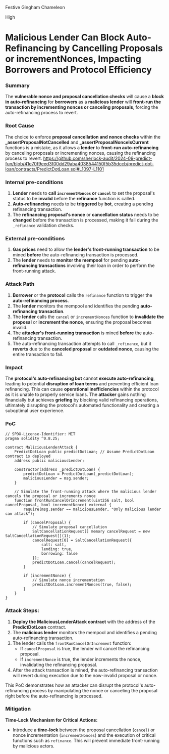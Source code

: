 Festive Gingham Chameleon

High

# Malicious Lender Can Block Auto-Refinancing by Cancelling Proposals or incrementNonces, Impacting Borrowers and Protocol Efficiency

### Summary

The **vulnerable nonce and proposal cancellation checks** will cause a **block in auto-refinancing** for **borrowers** as a **malicious lender** will **front-run the transaction by incrementing nonces or canceling proposals**, forcing the auto-refinancing process to revert.

### Root Cause

The choice to enforce **proposal cancellation and nonce checks** within the **_assertProposalNotCancelled** and **_assertProposalNonceIsCurrent** functions is a mistake, as it allows a **lender** to **front-run auto-refinancing** by canceling proposals or incrementing nonces, causing the refinancing process to revert.
https://github.com/sherlock-audit/2024-09-predict-fun/blob/41e70f9eed3f00dd29aba4038544150f5b35dccb/predict-dot-loan/contracts/PredictDotLoan.sol#L1097-L1101

### Internal pre-conditions

1. **Lender** needs to **call `incrementNonces` or `cancel`** to set the proposal's status to be **invalid** before the **refinance** function is called.
2. **Auto-refinancing** needs to be **triggered** by **bot**, creating a pending refinancing transaction.
3. The **refinancing proposal's nonce** or **cancellation status** needs to be **changed** before the transaction is processed, making it fail during the `_refinance` validation checks.

### External pre-conditions

1. **Gas prices** need to allow the **lender's front-running transaction** to be mined **before** the auto-refinancing transaction is processed.
2. The **lender** needs to **monitor the mempool** for pending **auto-refinancing transactions** involving their loan in order to perform the front-running attack.


### Attack Path

1. **Borrower** or the **protocol** calls the `refinance` function to trigger the **auto-refinancing process**.
2. The **lender** monitors the mempool and identifies the pending **auto-refinancing transaction**.
3. The **lender** calls the `cancel` or `incrementNonces` function to **invalidate the proposal** or **increment the nonce**, ensuring the proposal becomes invalid.
4. The **attacker's front-running transaction** is mined **before** the auto-refinancing transaction.
5. The auto-refinancing transaction attempts to call `_refinance`, but it **reverts** due to the **canceled proposal** or **outdated nonce**, causing the entire transaction to fail.


### Impact

The **protocol's auto-refinancing bot** cannot **execute auto-refinancing**, leading to potential **disruption of loan terms** and preventing efficient loan refinancing. This can cause **operational inefficiencies** within the protocol as it is unable to properly service loans. The **attacker** gains nothing financially but achieves **griefing** by blocking valid refinancing operations, ultimately disrupting the protocol's automated functionality and creating a suboptimal user experience.

### PoC

```solidity
// SPDX-License-Identifier: MIT
pragma solidity ^0.8.25;

contract MaliciousLenderAttack {
    PredictDotLoan public predictDotLoan; // Assume PredictDotLoan contract is deployed
    address public maliciousLender;

    constructor(address _predictDotLoan) {
        predictDotLoan = PredictDotLoan(_predictDotLoan);
        maliciousLender = msg.sender;
    }

    // Simulate the front-running attack where the malicious lender cancels the proposal or increments nonce
    function frontRunCancelOrIncrement(uint256 salt, bool cancelProposal, bool incrementNonce) external {
        require(msg.sender == maliciousLender, "Only malicious lender can attack");

        if (cancelProposal) {
            // Simulate proposal cancellation
            SaltCancellationRequest[] memory cancelRequest = new SaltCancellationRequest[](1);
            cancelRequest[0] = SaltCancellationRequest({
                salt: salt,
                lending: true,
                borrowing: false
            });
            predictDotLoan.cancel(cancelRequest);
        }

        if (incrementNonce) {
            // Simulate nonce incrementation
            predictDotLoan.incrementNonces(true, false);
        }
    }
}
```

### Attack Steps:
1. **Deploy the MaliciousLenderAttack contract** with the address of the **PredictDotLoan** contract.
2. The **malicious lender** monitors the mempool and identifies a pending auto-refinancing transaction.
3. The lender calls the `frontRunCancelOrIncrement` function:
   - If `cancelProposal` is true, the lender will cancel the refinancing proposal.
   - If `incrementNonce` is true, the lender increments the nonce, invalidating the refinancing proposal.
4. After the attack transaction is mined, the auto-refinancing transaction will revert during execution due to the now-invalid proposal or nonce.

This PoC demonstrates how an attacker can disrupt the protocol's auto-refinancing process by manipulating the nonce or canceling the proposal right before the auto-refinancing is processed.

### Mitigation

**Time-Lock Mechanism for Critical Actions:**
   - Introduce a **time-lock** between the proposal cancellation (`cancel`) or nonce incrementation (`incrementNonces`) and the execution of critical functions such as `refinance`. This will prevent immediate front-running by malicious actors.
